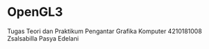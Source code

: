 # OpenGL3
Tugas Teori dan Praktikum Pengantar Grafika Komputer
4210181008 Zsalsabilla Pasya Edelani
